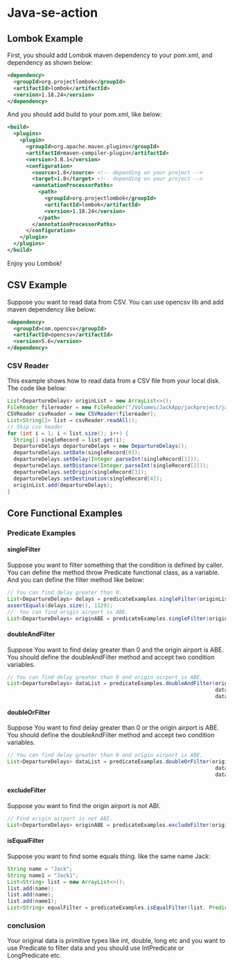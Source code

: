 # Java-se-action

## Lombok Example

First, you should add Lombok maven dependency to your pom.xml, and dependency as shown below:

```xml
<dependency>
  <groupId>org.projectlombok</groupId>
  <artifactId>lombok</artifactId>
  <version>1.18.24</version>
</dependency>
```

And you should add build to your pom.xml, like below:

```xml
<build>
  <plugins>
    <plugin>
      <groupId>org.apache.maven.plugins</groupId>
      <artifactId>maven-compiler-plugin</artifactId>
      <version>3.8.1</version>
      <configuration>
        <source>1.8</source> <!-- depending on your project -->
        <target>1.8</target> <!-- depending on your project -->
        <annotationProcessorPaths>
          <path>
            <groupId>org.projectlombok</groupId>
            <artifactId>lombok</artifactId>
            <version>1.18.24</version>
          </path>
        </annotationProcessorPaths>
      </configuration>
    </plugin>
  </plugins>
</build>
```

Enjoy you Lombok! 

## CSV Example

Suppose you want to read data from CSV. You can use opencsv lib and add maven dependency like below:

```xml
<dependency>
  <groupId>com.opencsv</groupId>
  <artifactId>opencsv</artifactId>
  <version>5.6</version>
</dependency>
```



### CSV Reader

This example shows how to read data from a CSV file from your local disk. The code like below:

```java
List<DepartureDelays> originList = new ArrayList<>();
FileReader filereader = new FileReader("/Volumes/JackApp/jackproject/java-se-action/data/departuredelays-sample.csv");
CSVReader csvReader = new CSVReader(filereader);
List<String[]> list = csvReader.readAll();
// Skip csv header
for (int i = 1; i < list.size(); i++) {
  String[] singleRecord = list.get(i);
  DepartureDelays departureDelays = new DepartureDelays();
  departureDelays.setDate(singleRecord[0]);
  departureDelays.setDelay(Integer.parseInt(singleRecord[1]));
  departureDelays.setDistance(Integer.parseInt(singleRecord[2]));
  departureDelays.setOrigin(singleRecord[3]);
  departureDelays.setDestination(singleRecord[4]);
  originList.add(departureDelays);
}
```



## Core Functional Examples

### Predicate Examples

#### singleFilter

Suppose you want to filter something that the condition is defined by caller. You can define the method throw  Predicate functional class, as a variable. And you can define the filter method like below:

```java
// You can find delay greater than 0.
List<DepartureDelays> delays = predicateExamples.singleFilter(originList, data -> data.getDelay() > 0);
assertEquals(delays.size(), 1129);
//  You can find origin airport is ABE.
List<DepartureDelays> originABE = predicateExamples.singleFilter(originList, data -> "ABE".equals(data.getOrigin()));
```



#### doubleAndFilter

Suppose You want to find delay greater than 0 and the origin airport is ABE. You should define the doubleAndFilter method and accept two condition variables.

```java
// You can find delay greater than 0 and origin airport is ABE.
List<DepartureDelays> dataList = predicateExamples.doubleAndFilter(originList,
                                                                   data -> data.getDelay() > 0,
                                                                   data -> "ABE".equals(data.getOrigin()));
```



#### doubleOrFilter

Suppose You want to find delay greater than 0 or the origin airport is ABE. You should define the doubleAndFilter method and accept two condition variables.

```java
// You can find delay greater than 0 and origin airport is ABE.
List<DepartureDelays> dataList = predicateExamples.doubleOrFilter(originList,
                                                                   data -> data.getDelay() > 0,
                                                                   data -> "ABE".equals(data.getOrigin()));
```



#### excludeFilter

Suppose you want to find the origin airport is not ABI. 

```java
// Find origin airport is not ABI.
List<DepartureDelays> originABE = predicateExamples.excludeFilter(originList, data -> "ABI".equals(data.getOrigin()));

```



#### isEqualFilter

Suppose you want to find some equals thing. like the same name Jack:

```java
String name = "Jack";
String name1 = "Jack1";
List<String> list = new ArrayList<>();
list.add(name);
list.add(name);
list.add(name1);
List<String> equalFilter = predicateExamples.isEqualFilter(list, Predicate.isEqual(name));
```

### conclusion

Your original data is primitive types like int, double, long etc and you want to use Predicate to filter data and you should use IntPredicate or LongPredicate etc.

